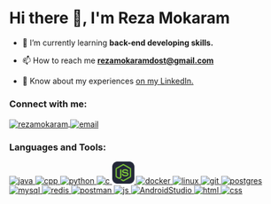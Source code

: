 <h1 align="left">Hi there 👋, I'm Reza Mokaram</h1>

- 🌱 I’m currently learning **back-end developing skills.**

- 📫 How to reach me **rezamokaramdost@gmail.com**

- 📄 Know about my experiences [on my LinkedIn.](https://www.linkedin.com/in/rezamokaram/)

<h3 align="left">Connect with me:</h3>
<p align="left">
    <a href="https://www.linkedin.com/in/rezamokaram/" target="blank">
        <img align="center" src="https://www.vectorlogo.zone/logos/linkedin/linkedin-icon.svg" alt="rezamokaram" height="30" width="40" />
    </a>
    <a href="mailto:rezamokaramdost@gmail.com" target="blank">
        <img align="center" src="https://www.vectorlogo.zone/logos/gmail/gmail-icon.svg" alt="email" height="30" width="40" />
    </a>
</p>

<h3 align="left">Languages and Tools:</h3>

<p align="left"> 
    <a href="https://www.cprogramming.com/" target="_blank" rel="noreferrer">   
        <img src="https://skillicons.dev/icons?i=cpp" alt="java" width="40" height="40"/>  
    </a>
    <a href="https://go.dev/" target="_blank" rel="noreferrer">  
        <img src="https://skillicons.dev/icons?i=go" alt="cpp" width="40" height="40"/> 
    </a>
    <a href="https://www.python.org/" target="_blank" rel="noreferrer"> 
        <img src="https://skillicons.dev/icons?i=python" alt="python" width="40" height="40"/> 
    </a>
    <a href="https://www.cprogramming.com/" target="_blank" rel="noreferrer"> 
        <img src="https://skillicons.dev/icons?i=c" alt="c" width="40" height="40"/>
    </a>
    <a href="https://nodejs.org/en" target="_blank" rel="noreferrer"> 
        <img src="./resources/nodejs.svg" alt="nodejs" width="40" height="40"/>
    </a>
    <a href="https://www.docker.com/" target="_blank" rel="noreferrer">
        <img src="https://skillicons.dev/icons?i=docker" alt="docker" width="40" height="40"/>  
    </a>
    <a href="https://www.linux.org/" target="_blank" rel="noreferrer">
        <img src="https://skillicons.dev/icons?i=linux" alt="linux" width="40" height="40"/>
    </a>
    <a href="https://git-scm.com/" target="_blank" rel="noreferrer">
        <img src="https://skillicons.dev/icons?i=git" alt="git" width="40" height="40"/>
    </a>
    <a href="https://www.postgresql.org/" target="_blank" rel="noreferrer">
        <img src="https://skillicons.dev/icons?i=postgres" alt="postgres" width="40" height="40"/>
    </a>
    <a href="https://www.mysql.com/" target="_blank" rel="noreferrer">
        <img src="https://skillicons.dev/icons?i=mysql" alt="mysql" width="40" height="40"/>
    </a>
    <a href="https://redis.io/" target="_blank" rel="noreferrer">
        <img src="https://skillicons.dev/icons?i=redis" alt="redis" width="40" height="40"/>
    </a>
    <a href="https://www.postman.com/" target="_blank" rel="noreferrer">
        <img src="https://skillicons.dev/icons?i=postman" alt="postman" width="40" height="40"/>
    </a>
        <a href="https://developer.mozilla.org/en-US/docs/Web/JavaScript" target="_blank" rel="noreferrer">
        <img src="https://skillicons.dev/icons?i=js" alt="js" width="40" height="40"/>
    </a>
    <a href="https://developer.android.com/" target="_blank" rel="noreferrer">
        <img src="https://skillicons.dev/icons?i=androidstudio" alt="AndroidStudio" width="40" height="40"/>
    </a>
    <a href="https://www.w3schools.com/html/" target="_blank" rel="noreferrer">
        <img src="https://skillicons.dev/icons?i=html" alt="html" width="40" height="40"/>
    </a>
    <a href="https://www.w3schools.com/css/" target="_blank" rel="noreferrer">
        <img src="https://skillicons.dev/icons?i=css" alt="css" width="40" height="40"/>
    </a>
</p>

<!--START_SECTION:waka-->
<!--END_SECTION:waka-->
